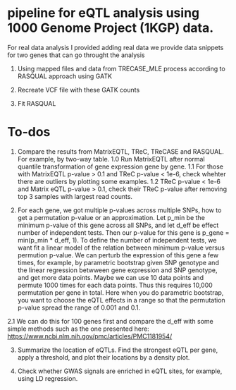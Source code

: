 # pipeline for eQTL analysis using 1000 Genome Project (1KGP) data. 
For real data analysis I provided adding real data we provide data snippets for two genes that can go throught the analysis

1. Using mapped files and data from TRECASE_MLE process according to RASQUAL approach using GATK

2. Recreate VCF file with these GATK counts

3. Fit RASQUAL

# To-dos

1. Compare the results from MatrixEQTL, TReC, TReCASE and RASQUAL. For example, by two-way table. 
1.0 Run MatrixEQTL after normal quantile transformation of gene expression gene by gene. 
1.1 For those with MatrixEQTL p-value > 0.1 and TReC p-value < 1e-6, check whehter there are outliers by plotting some examples. 
1.2 TReC p-value < 1e-6 and Matrix eQTL p-value > 0.1, check their TReC p-value after removing top 3 samples with largest read counts. 

2. For each gene, we got multiple p-values across multiple SNPs, how to get a permutation p-value or an approximation. Let p_min be the minimum p-value of this gene across all SNPs, and let d_eff be effect number of independent tests. Then our p-value for this gene is p_gene = min(p_min * d_eff, 1). To define the number of independent tests, we want fit a linear model of the relation between minimum p-value versus permution p-value. We can perturb the expression of this gene a few times, for example, by parametric bootstrap given SNP genotype and the linear regression betwween gene expression and SNP genotype, and get more data points. Maybe we can use 10 data points and permute 1000 times for each data points. Thus this requires 10,000 permutation per gene in total. Here when you do parametric bootstrap, you want to choose the eQTL effects in a range so that the permutation p-value spread the range of 0.001 and 0.1. 

2.1 We can do this for 100 genes first and compare the d_eff with some simple methods such as the one presented here: 
https://www.ncbi.nlm.nih.gov/pmc/articles/PMC1181954/

3. Summarize the location of eQTLs. Find the strongest eQTL per gene, apply a threshold, and plot their locations by a density plot. 

4. Check whether GWAS signals are enriched in eQTL sites, for example, using LD regression. 
